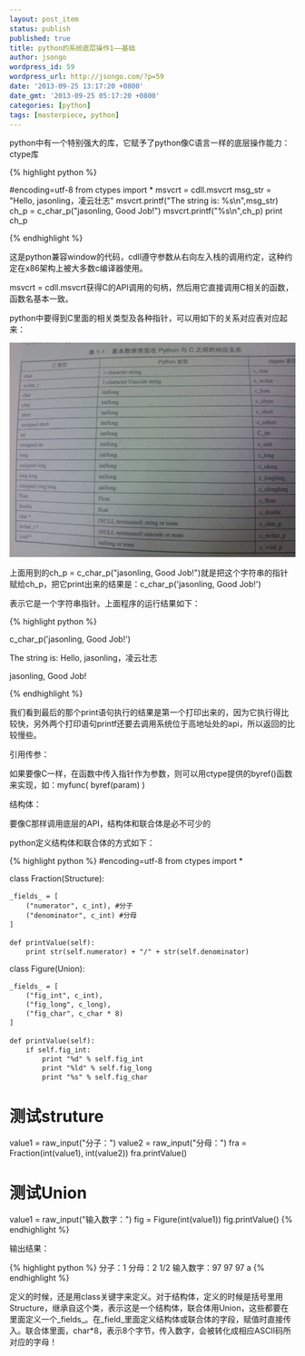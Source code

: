 ```yaml
---
layout: post_item
status: publish
published: true
title: python的系统底层操作1——基础
author: jsongo
wordpress_id: 59
wordpress_url: http://jsongo.com/?p=59
date: '2013-09-25 13:17:20 +0800'
date_gmt: '2013-09-25 05:17:20 +0800'
categories: [python]
tags: [masterpiece, python]
---
```

python中有一个特别强大的库，它赋予了python像C语言一样的底层操作能力：ctype库


{% highlight python %}

#encoding=utf-8
from ctypes import *
msvcrt = cdll.msvcrt
msg_str = "Hello, jasonling，凌云壮志"
msvcrt.printf("The string is: %s\n",msg_str)
ch_p = c_char_p("jasonling, Good Job!")
msvcrt.printf("%s\n",ch_p)
print ch_p

{% endhighlight %}

这是python兼容window的代码，cdll遵守参数从右向左入栈的调用约定，这种约定在x86架构上被大多数c编译器使用。

msvcrt = cdll.msvcrt获得C的API调用的句柄，然后用它直接调用C相关的函数，函数名基本一致。

python中要得到C里面的相关类型及各种指针，可以用如下的关系对应表对应起来：

![](/img/201212/13/223954zczisgiwiypssgs4.jpg)

上面用到的ch_p = c_char_p("jasonling, Good Job!")就是把这个字符串的指针赋给ch_p，把它print出来的结果是：c_char_p('jasonling, Good Job!')

表示它是一个字符串指针。上面程序的运行结果如下：

{% highlight python %}

c_char_p('jasonling, Good Job!')

The string is: Hello, jasonling，凌云壮志

jasonling, Good Job!

{% endhighlight %}

我们看到最后的那个print语句执行的结果是第一个打印出来的，因为它执行得比较快，另外两个打印语句printf还要去调用系统位于高地址处的api，所以返回的比较慢些。

引用传参：

如果要像C一样，在函数中传入指针作为参数，则可以用ctype提供的byref()函数来实现，如：myfunc( byref(param) )

结构体：

要像C那样调用底层的API，结构体和联合体是必不可少的

python定义结构体和联合体的方式如下：

{% highlight python %}
#encoding=utf-8
from ctypes import *

class Fraction(Structure):

    _fields_ = [
        ("numerator", c_int), #分子
        ("denominator", c_int) #分母
    ]

    def printValue(self):
        print str(self.numerator) + "/" + str(self.denominator)

class Figure(Union):

    _fields_ = [
        ("fig_int", c_int),
        ("fig_long", c_long),
        ("fig_char", c_char * 8)
    ]

    def printValue(self):
        if self.fig_int:
            print "%d" % self.fig_int
            print "%ld" % self.fig_long
            print "%s" % self.fig_char

# 测试struture

value1 = raw_input("分子：")
value2 = raw_input("分母：")
fra = Fraction(int(value1), int(value2))
fra.printValue()

# 测试Union
value1 = raw_input("输入数字：")
fig = Figure(int(value1))
fig.printValue()
{% endhighlight %}

输出结果：

{% highlight python %}
分子：1
分母：2
1/2
输入数字：97
97
97
a
{% endhighlight %}

定义的时候，还是用class关键字来定义。对于结构体，定义的时候是括号里用Structure，继承自这个类，表示这是一个结构体，联合体用Union，这些都要在里面定义一个_fields_。在_field_里面定义结构体或联合体的字段，赋值时直接传入。联合体里面，char*8，表示8个字节，传入数字，会被转化成相应ASCII码所对应的字母！

